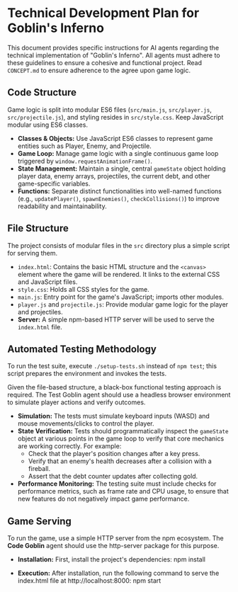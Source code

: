 # **Technical Development Plan for Goblin's Inferno**

This document provides specific instructions for AI agents regarding the technical implementation of "Goblin's Inferno". All agents must adhere to these guidelines to ensure a cohesive and functional project. Read `CONCEPT.md` to ensure adherence to the agree upon game logic.

## **Code Structure**

Game logic is split into modular ES6 files (`src/main.js`, `src/player.js`, `src/projectile.js`), and styling resides in `src/style.css`. Keep JavaScript modular using ES6 classes.

* **Classes & Objects:** Use JavaScript ES6 classes to represent game entities such as Player, Enemy, and Projectile.
* **Game Loop:** Manage game logic with a single continuous game loop triggered by `window.requestAnimationFrame()`.
* **State Management:** Maintain a single, central `gameState` object holding player data, enemy arrays, projectiles, the current debt, and other game-specific variables.
* **Functions:** Separate distinct functionalities into well-named functions (e.g., `updatePlayer()`, `spawnEnemies()`, `checkCollisions()`) to improve readability and maintainability.

## **File Structure**

The project consists of modular files in the `src` directory plus a simple script for serving them.

* `index.html`: Contains the basic HTML structure and the `<canvas>` element where the game will be rendered. It links to the external CSS and JavaScript files.
* `style.css`: Holds all CSS styles for the game.
* `main.js`: Entry point for the game's JavaScript; imports other modules.
* `player.js` and `projectile.js`: Provide modular game logic for the player and projectiles.
* **Server:** A simple npm-based HTTP server will be used to serve the `index.html` file.

## **Automated Testing Methodology**

To run the test suite, execute `./setup-tests.sh` instead of `npm test`; this script prepares the environment and invokes the tests.

Given the file-based structure, a black-box functional testing approach is required. The Test Goblin agent should use a headless browser environment to simulate player actions and verify outcomes.

* **Simulation:** The tests must simulate keyboard inputs (WASD) and mouse movements/clicks to control the player.
* **State Verification:** Tests should programmatically inspect the `gameState` object at various points in the game loop to verify that core mechanics are working correctly. For example:
  * Check that the player's position changes after a key press.
  * Verify that an enemy's health decreases after a collision with a fireball.
  * Assert that the debt counter updates after collecting gold.
* **Performance Monitoring:** The testing suite must include checks for performance metrics, such as frame rate and CPU usage, to ensure that new features do not negatively impact game performance.

## **Game Serving**

To run the game, use a simple HTTP server from the npm ecosystem. The **Code Goblin** agent should use the http-server package for this purpose.

* **Installation:** First, install the project's dependencies:
  npm install

* **Execution:** After installation, run the following command to serve the index.html file at http://localhost:8000:
  npm start
